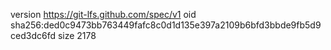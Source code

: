 version https://git-lfs.github.com/spec/v1
oid sha256:ded0c9473bb763449fafc8c0d1d135e397a2109b6bfd3bbde9fb5d9ced3dc6fd
size 2178
